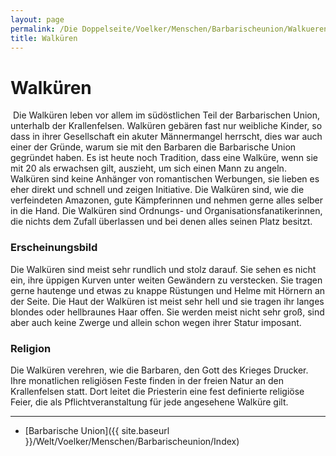 ```yaml
---
layout: page
permalink: /Die Doppelseite/Voelker/Menschen/Barbarischeunion/Walkueren
title: Walküren
---
```


# Walküren

<img alt="" src="{{ site.baseurl }}/assets/pics/weltenbuch/gallery/rassen/nrm/walkuere.jpg" />
Die Walküren leben vor allem im südöstlichen Teil der Barbarischen Union, unterhalb der Krallenfelsen. Walküren gebären fast nur weibliche Kinder, so dass in ihrer Gesellschaft ein akuter Männermangel herrscht, dies war auch einer der Gründe, warum sie mit den Barbaren die Barbarische Union gegründet haben. Es ist heute noch Tradition, dass eine Walküre, wenn sie mit 20 als erwachsen gilt, auszieht, um sich einen Mann zu angeln. Walküren sind keine Anhänger von romantischen Werbungen, sie lieben es eher direkt und schnell und zeigen Initiative. Die Walküren sind, wie die verfeindeten Amazonen, gute Kämpferinnen und nehmen gerne alles selber in die Hand. Die Walküren sind Ordnungs- und Organisationsfanatikerinnen, die nichts dem Zufall überlassen und bei denen alles seinen Platz besitzt.

### Erscheinungsbild

Die Walküren sind meist sehr rundlich und stolz darauf. Sie sehen es nicht ein, ihre üppigen Kurven unter weiten Gewändern zu verstecken. Sie tragen gerne hautenge und etwas zu knappe Rüstungen und Helme mit Hörnern an der Seite. Die Haut der Walküren ist meist sehr hell und sie tragen ihr langes blondes oder hellbraunes Haar offen. Sie werden meist nicht sehr groß, sind aber auch keine Zwerge und allein schon wegen ihrer Statur imposant.

### Religion

Die Walküren verehren, wie die Barbaren, den Gott des Krieges Drucker. Ihre monatlichen religiösen Feste finden in der freien Natur an den Krallenfelsen statt. Dort leitet die Priesterin eine fest definierte religiöse Feier, die als Pflichtveranstaltung für jede angesehene Walküre gilt.


***
- [Barbarische Union]({{ site.baseurl }}/Welt/Voelker/Menschen/Barbarischeunion/Index)

